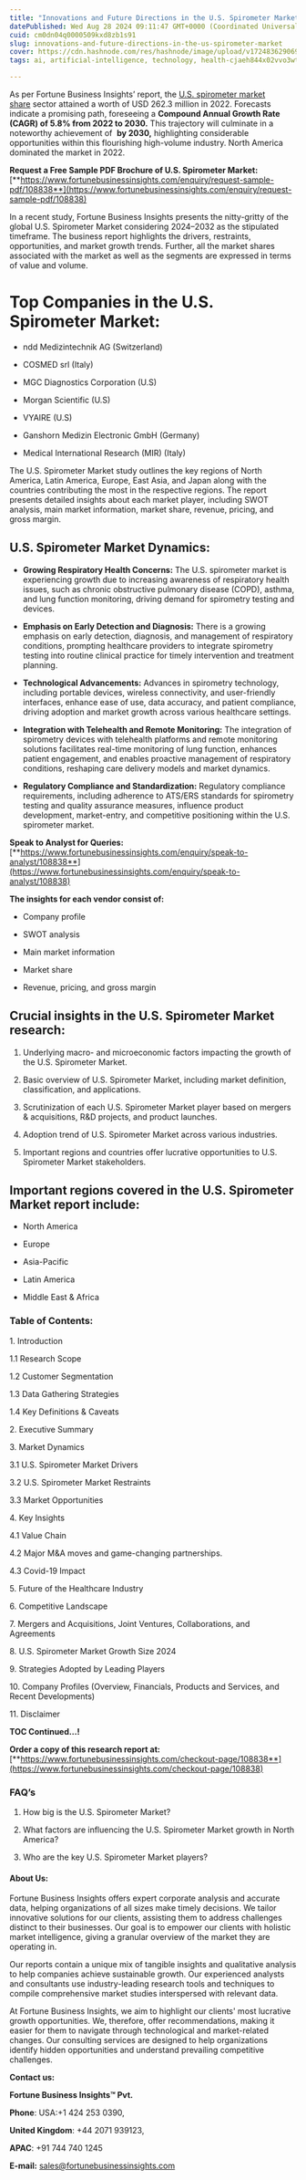 ```yaml
---
title: "Innovations and Future Directions in the U.S. Spirometer Market"
datePublished: Wed Aug 28 2024 09:11:47 GMT+0000 (Coordinated Universal Time)
cuid: cm0dn04q0000509kxd8zb1s91
slug: innovations-and-future-directions-in-the-us-spirometer-market
cover: https://cdn.hashnode.com/res/hashnode/image/upload/v1724836290692/095aeeff-5dcd-49f2-971b-c6adb98f474d.png
tags: ai, artificial-intelligence, technology, health-cjaeh844x02vvo3wtj5r2s75q, healthcare

---
```


As per Fortune Business Insights’ report, the [U.S. spirometer market share](https://www.fortunebusinessinsights.com/u-s-spirometer-market-108838) sector attained a worth of USD 262.3 million in 2022. Forecasts indicate a promising path, foreseeing a **Compound Annual Growth Rate (CAGR) of 5.8% from 2022 to 2030.** This trajectory will culminate in a noteworthy achievement of  **by 2030,** highlighting considerable opportunities within this flourishing high-volume industry. North America dominated the market in 2022.

**Request a Free Sample PDF Brochure of U.S. Spirometer Market:** [**https://www.fortunebusinessinsights.com/enquiry/request-sample-pdf/108838**](https://www.fortunebusinessinsights.com/enquiry/request-sample-pdf/108838)

In a recent study, Fortune Business Insights presents the nitty-gritty of the global U.S. Spirometer Market considering 2024–2032 as the stipulated timeframe. The business report highlights the drivers, restraints, opportunities, and market growth trends. Further, all the market shares associated with the market as well as the segments are expressed in terms of value and volume.

# **Top Companies in the U.S. Spirometer Market:**

* ndd Medizintechnik AG (Switzerland)
    
* COSMED srl (Italy)
    
* MGC Diagnostics Corporation (U.S)
    
* Morgan Scientific (U.S)
    
* VYAIRE (U.S)
    
* Ganshorn Medizin Electronic GmbH (Germany)
    
* Medical International Research (MIR) (Italy)
    

The U.S. Spirometer Market study outlines the key regions of North America, Latin America, Europe, East Asia, and Japan along with the countries contributing the most in the respective regions. The report presents detailed insights about each market player, including SWOT analysis, main market information, market share, revenue, pricing, and gross margin.

## U.S. Spirometer Market **Dynamics**:

* **Growing Respiratory Health Concerns:** The U.S. spirometer market is experiencing growth due to increasing awareness of respiratory health issues, such as chronic obstructive pulmonary disease (COPD), asthma, and lung function monitoring, driving demand for spirometry testing and devices.
    
* **Emphasis on Early Detection and Diagnosis:** There is a growing emphasis on early detection, diagnosis, and management of respiratory conditions, prompting healthcare providers to integrate spirometry testing into routine clinical practice for timely intervention and treatment planning.
    
* **Technological Advancements:** Advances in spirometry technology, including portable devices, wireless connectivity, and user-friendly interfaces, enhance ease of use, data accuracy, and patient compliance, driving adoption and market growth across various healthcare settings.
    
* **Integration with Telehealth and Remote Monitoring:** The integration of spirometry devices with telehealth platforms and remote monitoring solutions facilitates real-time monitoring of lung function, enhances patient engagement, and enables proactive management of respiratory conditions, reshaping care delivery models and market dynamics.
    
* **Regulatory Compliance and Standardization:** Regulatory compliance requirements, including adherence to ATS/ERS standards for spirometry testing and quality assurance measures, influence product development, market-entry, and competitive positioning within the U.S. spirometer market.
    

**Speak to Analyst for Queries:** [**https://www.fortunebusinessinsights.com/enquiry/speak-to-analyst/108838**](https://www.fortunebusinessinsights.com/enquiry/speak-to-analyst/108838)

**The insights for each vendor consist of:**

* Company profile
    
* SWOT analysis
    
* Main market information
    
* Market share
    
* Revenue, pricing, and gross margin
    

## **Crucial insights in the U.S. Spirometer Market research:**

1. Underlying macro- and microeconomic factors impacting the growth of the U.S. Spirometer Market.
    
2. Basic overview of U.S. Spirometer Market, including market definition, classification, and applications.
    
3. Scrutinization of each U.S. Spirometer Market player based on mergers & acquisitions, R&D projects, and product launches.
    
4. Adoption trend of U.S. Spirometer Market across various industries.
    
5. Important regions and countries offer lucrative opportunities to U.S. Spirometer Market stakeholders.
    

## **Important regions covered in the U.S. Spirometer Market report include:**

* North America
    
* Europe
    
* Asia-Pacific
    
* Latin America
    
* Middle East & Africa
    

### **Table of Contents:**

1\. Introduction

1.1 Research Scope

1.2 Customer Segmentation

1.3 Data Gathering Strategies

1.4 Key Definitions & Caveats

2\. Executive Summary

3\. Market Dynamics

3.1 U.S. Spirometer Market Drivers

3.2 U.S. Spirometer Market Restraints

3.3 Market Opportunities

4\. Key Insights

4.1 Value Chain

4.2 Major M&A moves and game-changing partnerships.

4.3 Covid-19 Impact

5\. Future of the Healthcare Industry

6\. Competitive Landscape

7\. Mergers and Acquisitions, Joint Ventures, Collaborations, and Agreements

8\. U.S. Spirometer Market Growth Size 2024

9\. Strategies Adopted by Leading Players

10\. Company Profiles (Overview, Financials, Products and Services, and Recent Developments)

11\. Disclaimer

**TOC Continued…!**

**Order a copy of this research report at:** [**https://www.fortunebusinessinsights.com/checkout-page/108838**](https://www.fortunebusinessinsights.com/checkout-page/108838)

### **FAQ’s**

1. How big is the U.S. Spirometer Market?
    
2. What factors are influencing the U.S. Spirometer Market growth in North America?
    
3. Who are the key U.S. Spirometer Market players?
    

#### **About Us:**

Fortune Business Insights offers expert corporate analysis and accurate data, helping organizations of all sizes make timely decisions. We tailor innovative solutions for our clients, assisting them to address challenges distinct to their businesses. Our goal is to empower our clients with holistic market intelligence, giving a granular overview of the market they are operating in.

Our reports contain a unique mix of tangible insights and qualitative analysis to help companies achieve sustainable growth. Our experienced analysts and consultants use industry-leading research tools and techniques to compile comprehensive market studies interspersed with relevant data.

At Fortune Business Insights, we aim to highlight our clients' most lucrative growth opportunities. We, therefore, offer recommendations, making it easier for them to navigate through technological and market-related changes. Our consulting services are designed to help organizations identify hidden opportunities and understand prevailing competitive challenges.

**Contact us:**

**Fortune Business Insights™ Pvt.**

**Phone**: USA:+1 424 253 0390,

**United Kingdom**: +44 2071 939123,

**APAC**: +91 744 740 1245

**E-mail:** [sales@fortunebusinessinsights.com](mailto:sales@fortunebusinessinsights.com)